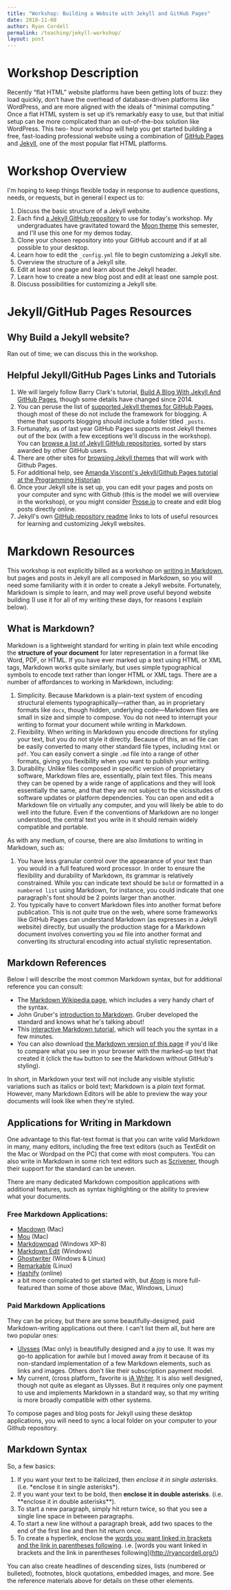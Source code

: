 ```yaml
---
title: "Workshop: Building a Website with Jekyll and GitHub Pages"
date: 2018-11-08
author: Ryan Cordell
permalink: /teaching/jekyll-workshop/
layout: post
---
```


# Workshop Description

Recently “flat HTML” website platforms have been getting lots of buzz: they load quickly, don’t have the overhead of database-driven platforms like WordPress, and are more aligned with the ideals of “minimal computing.” Once a flat HTML system is set up it’s remarkably easy to use, but that initial setup can be more complicated than an out-of-the-box solution like WordPress. This two- hour workshop will help you get started building a free, fast-loading professional website using a combination of [GitHub Pages](https://pages.github.com/) and [Jekyll](https://jekyllrb.com/), one of the most popular flat HTML platforms. 

# Workshop Overview

I'm hoping to keep things flexible today in response to audience questions, needs, or requests, but in general I expect us to:

1. Discuss the basic structure of a Jekyll website.
2. Each find [a Jekyll GitHub repository](https://github.com/topics/jekyll-theme?o=desc&s=stars) to use for today's workshop. My undergraduates have gravitated toward the [Moon theme](https://github.com/TaylanTatli/Moon) this semester, and I'll use this one for my demos today.
3. Clone your chosen repository into your GitHub account and if at all possible to your desktop.
4. Learn how to edit the `_config.yml` file to begin customizing a Jekyll site.
5. Overview the structure of a Jekyll site.  
6. Edit at least one page and learn about the Jekyll header.
7. Learn how to create a new blog post and edit at least one sample post.
8. Discuss possibilities for customizing a Jekyll site.


# Jekyll/GitHub Pages Resources

## Why Build a Jekyll website?

Ran out of time; we can discuss this in the workshop.


## Helpful Jekyll/GitHub Pages Links and Tutorials

1. We will largely follow Barry Clark's tutorial, [Build A Blog With Jekyll And GitHub Pages](https://www.smashingmagazine.com/2014/08/build-blog-jekyll-github-pages/), though some details have changed since 2014. 
2. You can peruse the list of [supported Jekyll themes for GitHub Pages](https://pages.github.com/themes/), though most of these do not include the framework for blogging. A theme that supports blogging should include a folder titled `_posts`. 
3. Fortunately, as of last year GitHub Pages supports most Jekyll themes out of the box (with a few exceptions we'll discuss in the workshop). You can [browse a list of Jekyll GitHub repositories](https://github.com/topics/jekyll-theme?o=desc&s=stars), sorted by stars awarded by other GitHub users. 
4. There are other sites for [browsing Jekyll themes](http://jekyllthemes.org/) that will work with Github Pages.
5. For additional help, see [Amanda Visconti's Jekyll/Github Pages tutorial at the Programming Historian](https://programminghistorian.org/en/lessons/building-static-sites-with-jekyll-github-pages)
6. Once your Jekyll site is set up, you can edit your pages and posts on your computer and sync with Github (this is the model we will overview in the workshop), or you might consider [Prose.io](http://prose.io/) to create and edit blog posts directly online. 
7. Jekyll's own [GitHub repository readme](https://github.com/jekyll/jekyll) links to lots of useful resources for learning and customizing Jekyll websites.

# Markdown Resources

This workshop is not explicitly billed as a workshop on [writing in Markdown](https://daringfireball.net/projects/markdown/syntax), but pages and posts in Jekyll are all composed in Markdown, so you will need some familiarity with it in order to create a Jekyll website. Fortunately, Markdown is simple to learn, and may well prove useful beyond website building (I use it for all of my writing these days, for reasons I explain below). 

## What is Markdown?

Markdown is a lightweight standard for writing in plain text while encoding the **structure of your document** for later representation in a format like Word, PDF, or HTML. If you have ever marked up a text using HTML or XML tags, Markdown works quite similarly, but uses simple typographical symbols to encode text rather than longer HTML  or XML tags. There are a number of affordances to working in Markdown, including:

1. Simplicity. Because Markdown is a plain-text system of encoding structural elements typographically—rather than, as in proprietary formats like `docx`, though hidden, underlying code—Markdown files are small in size and simple to compose. You do not need to interrupt your writing to format your document while writing in Markdown.
2. Flexibility. When writing in Markdown you encode directions for styling your text, but you do not style it directly. Because of this, an `md` file can be easily converted to many other standard file types, including `html` or `pdf`. You can easily convert a single `.md` file into a range of other formats, giving you flexibility when you want to publish your writing. 
3. Durability. Unlike files composed in specific version of proprietary software, Markdown files are, essentially, plain text files. This means they can be opened by a wide range of applications and they will look essentially the same, and that they are not subject to the vicissitudes of software updates or platform dependencies. You can open and edit a Markdown file on virtually any computer, and you will likely be able to do well into the future. Even if the conventions of Markdown are no longer understood, the central text you write in it should remain widely compatible and portable. 

As with any medium, of course, there are also *limitations* to writing in Markdown, such as:

1. You have less granular control over the appearance of your text than you would in a full featured word processor. In order to ensure the flexibility and durability of Markdown, its grammar is relatively constrained. While you can indicate text should be `bold` or formatted in a `numbered list` using Markdown, for instance, you could indicate that one paragraph's font should be 2 points larger than another. 
2. You typically have to convert Markdown files into another format before publication. This is not *quite* true on the web, where some frameworks like GitHub Pages can understand Markdown (as expresses in a Jekyll website) directly, but usually the production stage for a Markdown document involves converting you `md` file into another format and converting its structural encoding into actual stylistic representation.

## Markdown References

Below I will describe the most common Markdown syntax, but for additional reference you can consult:

+ The [Markdown Wikipedia page](https://en.wikipedia.org/wiki/Markdown), which includes a very handy chart of the syntax.
+ John Gruber's [introduction to Markdown](https://daringfireball.net/projects/markdown/syntax). Gruber developed the standard and knows what he's talking about!
+ This [interactive Markdown tutorial](http://www.markdowntutorial.com/), which will teach you the syntax in a few minutes.
+ You can also download [the Markdown version of this page](https://github.com/rccordell/rccordell.github.io/blob/master/_posts/2018-11-08-Jekyll-GitHubPages-workshop.md) if you'd like to compare what you see in your browser with the marked-up text that created it (click the `Raw` button to see the Markdown without GitHub's styling).

In short, in Markdown your text will not include any visible stylistic variations such as italics or bold text; Markdown is a *plain text* format. However, many Markdown Editors will be able to preview the way your documents will look like when they're styled.

## Applications for Writing in Markdown

One advantage to this flat-text format is that you can write valid Markdown in many, many editors, including the free text editors (such as TextEdit on the Mac or Wordpad on the PC) that come with most computers. You can also write in Markdown in some rich text editors such as [Scrivener](https://www.literatureandlatte.com/scrivener.php), though their support for the standard can be uneven. 

There are many dedicated Markdown composition applications with additional features, such as syntax highlighting or the ability to preview what your documents. 

### Free Markdown Applications:

+ [Macdown](http://macdown.uranusjr.com/) (Mac)
+ [Mou](http://25.io/mou/) (Mac)
+ [Markdownpad](http://markdownpad.com/) (Windows XP-8)
+ [Markdown Edit](http://markdownedit.com/) (Windows)
+ [Ghostwriter](http://wereturtle.github.io/ghostwriter/) (Windows & Linux)
+ [Remarkable](https://remarkableapp.github.io/) (Linux)
+ [Hashify](http://hashify.me/IyBUaXRsZQ==) (online) 
+ a bit more complicated to get started with, but [Atom](https://atom.io/) is more full-featured than some of those above (Mac, Windows, Linux)

### Paid Markdown Applications

They can be pricey, but there are some beautifully-designed, paid Markdown-writing applications out there. I can't list them all, but here are two popular ones:   
  
+ [Ulysses](https://ulysses.app/) (Mac only) is beautifully designed and a joy to use. It was my go-to application for awhile but I moved away from it because of its non-standard implementation of a few Markdown elements, such as links and images. Others don't like their subscription payment model.
+ My current, (cross platform_ favorite is [iA Writer](https://ia.net/writer). It is also well designed, though not quite as elegant as Ulysses. But it requires only one payment to use and implements Markdown in a standard way, so that my writing is more broadly compatible with other systems. 

To compose pages and blog posts for Jekyll using these desktop applications, you will need to sync a local folder on your computer to your Github repository.

## Markdown Syntax

So, a few basics:

1. If you want your text to be italicized, then *enclose it in single asterisks*. (i.e. \*enclose it in single asterisks\*).
2. If you want your text to be bold, then **enclose it in double asterisks**. (i.e. \*\*enclose it in double asterisks\*\*).
3. To start a new paragraph, simply hit return twice, so that you see a single line space in between paragraphs.
4. To start a new line without a paragraph break, add two spaces to the end of the first line and then hit return once.
5. To create a hyperlink, enclose the [words you want linked in brackets and the link in parentheses following](http://ryancordell.org/). 
	i.e. [words you want linked in brackets and the link in parentheses following]\(http://ryancordell.org/\)    

You can also create headlines of descending sizes, lists (numbered or bulleted), footnotes, block quotations, embedded images, and more. See the reference materials above for details on these other elements.